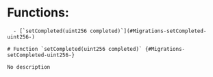  # Functions:

      - [`setCompleted(uint256 completed)`](#Migrations-setCompleted-uint256-)

    # Function `setCompleted(uint256 completed)` {#Migrations-setCompleted-uint256-}

    No description
